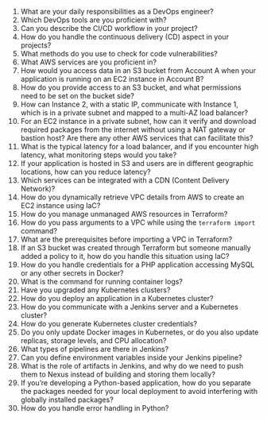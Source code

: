 1. What are your daily responsibilities as a DevOps engineer?
2. Which DevOps tools are you proficient with?
3. Can you describe the CI/CD workflow in your project?
4. How do you handle the continuous delivery (CD) aspect in your projects?
5. What methods do you use to check for code vulnerabilities?
6. What AWS services are you proficient in?
7. How would you access data in an S3 bucket from Account A when your application is running on an EC2 instance in Account B?
8. How do you provide access to an S3 bucket, and what permissions need to be set on the bucket side?
9. How can Instance 2, with a static IP, communicate with Instance 1, which is in a private subnet and mapped to a multi-AZ load balancer?
10. For an EC2 instance in a private subnet, how can it verify and download required packages from the internet without using a NAT gateway or bastion host? Are there any other AWS services that can facilitate this?
11. What is the typical latency for a load balancer, and if you encounter high latency, what monitoring steps would you take?
12. If your application is hosted in S3 and users are in different geographic locations, how can you reduce latency?
13. Which services can be integrated with a CDN (Content Delivery Network)?
14. How do you dynamically retrieve VPC details from AWS to create an EC2 instance using IaC?
15. How do you manage unmanaged AWS resources in Terraform?
16. How do you pass arguments to a VPC while using the `terraform import` command?
17. What are the prerequisites before importing a VPC in Terraform?
18. If an S3 bucket was created through Terraform but someone manually added a policy to it, how do you handle this situation using IaC?
19. How do you handle credentials for a PHP application accessing MySQL or any other secrets in Docker?
20. What is the command for running container logs?
21. Have you upgraded any Kubernetes clusters?
22. How do you deploy an application in a Kubernetes cluster?
23. How do you communicate with a Jenkins server and a Kubernetes cluster?
24. How do you generate Kubernetes cluster credentials?
25. Do you only update Docker images in Kubernetes, or do you also update replicas, storage levels, and CPU allocation?
26. What types of pipelines are there in Jenkins?
27. Can you define environment variables inside your Jenkins pipeline?
28. What is the role of artifacts in Jenkins, and why do we need to push them to Nexus instead of building and storing them locally?
29. If you’re developing a Python-based application, how do you separate the packages needed for your local deployment to avoid interfering with globally installed packages?
30. How do you handle error handling in Python?
